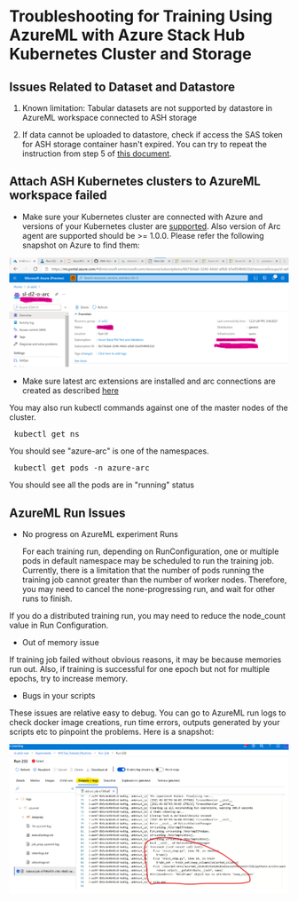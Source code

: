 # Troubleshooting for Training Using AzureML with Azure Stack Hub Kubernetes Cluster and Storage

## Issues Related to Dataset and Datastore

1. Known limitation:
   Tabular datasets are not supported by datastore in AzureML workspace connected to ASH storage
   
2. If data cannot be uploaded to datastore, check if access the SAS token for ASH storage container hasn't expired. You can try to repeat the instruction from step 5 of [this document](Train-AzureArc.md#create-and-configure-azure-stack-hubs-storage-account).

## Attach ASH Kubernetes clusters to AzureML workspace failed
   
  * Make sure your Kubernetes cluster are connected with Azure and versions of your Kubernetes cluster 
      are [supported](https://docs.microsoft.com/en-us/azure/aks/supported-kubernetes-versions#kubernetes-version-support-policy).
Also version of Arc agent are supported should be >= 1.0.0. Please refer the following snapshot on Azure to find them:
      
<p align="center">
      <img src="imgs/kubernetes_arc.png" />
</p>

   * Make sure latest arc extensions are installed and arc connections are created as described [here](AML-ARC-Compute.md#connect-azure-stack-hubs-kubernetes-cluster-to-azure-via-azure-arc)
   

   You may also run kubectl commands against one of the master nodes of the cluster.
<pre> kubectl get ns </pre>
   You should see "azure-arc" is one of the namespaces.

<pre> kubectl get pods -n azure-arc </pre>
   You should see all the pods are in "running" status
   

## AzureML Run Issues

  * No progress on AzureML experiment Runs

    For each training run, depending on RunConfiguration, one or multiple pods in default namespace may be scheduled to
   run the training job. Currently, there is a limitation that the number of pods running the training job cannot greater 
   than the number of worker nodes. Therefore, you may need to cancel the none-progressing run, and wait for other runs 
   to finish.
   
   If you do a distributed training run, you may need to reduce the node_count value in Run Configuration.
   
  * Out of memory issue


  If training job failed without obvious reasons, it may be because memories run out. Also, if training is successful 
  for one epoch but not for multiple epochs, try to increase memory.

* Bugs in your scripts
  

These issues are relative easy to debug. You can go to AzureML run logs to check docker image creations, run time errors, 
outputs generated by your scripts etc to pinpoint the problems. Here is a snapshot:

<p align="center">
      <img src="imgs/azureml_log.png" />
</p>
